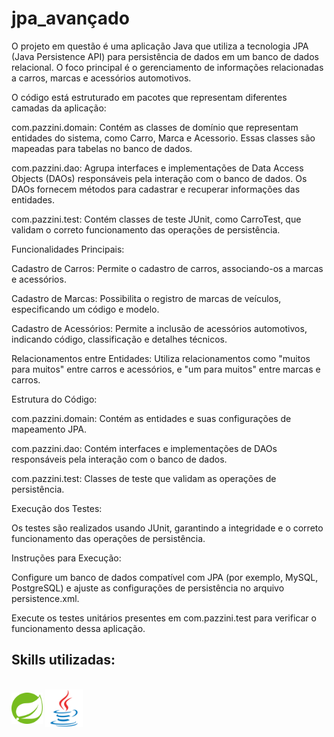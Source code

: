 # jpa_avançado

O projeto em questão é uma aplicação Java que utiliza a tecnologia JPA (Java Persistence API) para persistência de dados em um banco de dados relacional. O foco principal é o gerenciamento de informações relacionadas a carros, marcas e acessórios automotivos.

O código está estruturado em pacotes que representam diferentes camadas da aplicação:

com.pazzini.domain: Contém as classes de domínio que representam entidades do sistema, como Carro, Marca e Acessorio. Essas classes são mapeadas para tabelas no banco de dados.

com.pazzini.dao: Agrupa interfaces e implementações de Data Access Objects (DAOs) responsáveis pela interação com o banco de dados. Os DAOs fornecem métodos para cadastrar e recuperar informações das entidades.

com.pazzini.test: Contém classes de teste JUnit, como CarroTest, que validam o correto funcionamento das operações de persistência.

Funcionalidades Principais:

Cadastro de Carros: Permite o cadastro de carros, associando-os a marcas e acessórios.

Cadastro de Marcas: Possibilita o registro de marcas de veículos, especificando um código e modelo.

Cadastro de Acessórios: Permite a inclusão de acessórios automotivos, indicando código, classificação e detalhes técnicos.

Relacionamentos entre Entidades: Utiliza relacionamentos como "muitos para muitos" entre carros e acessórios, e "um para muitos" entre marcas e carros.

Estrutura do Código:

com.pazzini.domain: Contém as entidades e suas configurações de mapeamento JPA.

com.pazzini.dao: Contém interfaces e implementações de DAOs responsáveis pela interação com o banco de dados.

com.pazzini.test: Classes de teste que validam as operações de persistência.

Execução dos Testes:

Os testes são realizados usando JUnit, garantindo a integridade e o correto funcionamento das operações de persistência.

Instruções para Execução:

Configure um banco de dados compatível com JPA (por exemplo, MySQL, PostgreSQL) e ajuste as configurações de persistência no arquivo persistence.xml.

Execute os testes unitários presentes em com.pazzini.test para verificar o funcionamento dessa aplicação.

## Skills utilizadas:
<div style="display: inline_block"><br>
   <img align="center" alt="Spring" height="50" width="50" src="https://raw.githubusercontent.com/devicons/devicon/master/icons/spring/spring-original.svg">
  <img align="center" alt="Spring" height="60" width="60" src="https://raw.githubusercontent.com/devicons/devicon/master/icons/java/java-original.svg">
